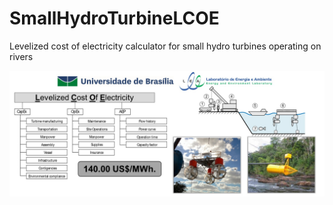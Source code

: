 # SmallHydroTurbineLCOE
Levelized cost of electricity calculator for small hydro turbines operating on rivers

![cover art](https://github.com/MathMN/SmallHydroTurbineLCOE/blob/main/cover.jpeg?raw=true)
